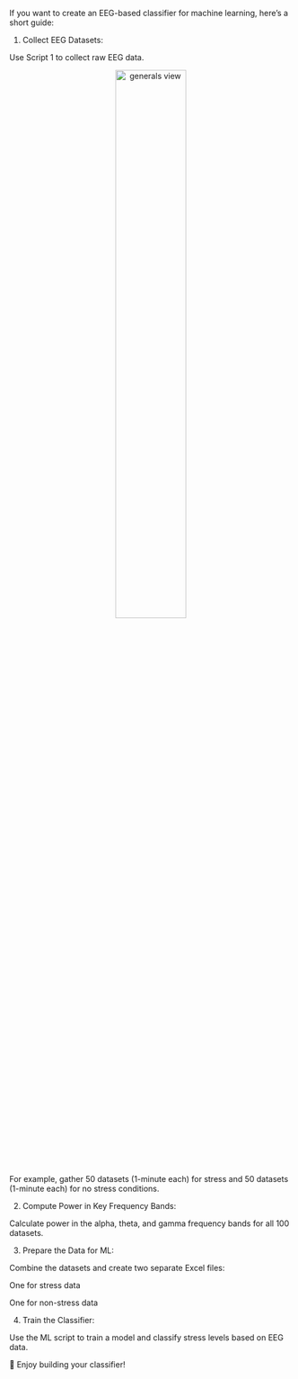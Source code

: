If you want to create an EEG-based classifier for machine learning, here’s a short guide:

1. Collect EEG Datasets:

Use Script 1 to collect raw EEG data.

<p align="center">
  <img src="https://github.com/pieeg-club/PiEEG-16/blob/main/images/Collected_dataset.jpg" width="50%" height="50%" alt="generals view">
</p>



For example, gather 50 datasets (1-minute each) for stress and 50 datasets (1-minute each) for no stress conditions.

2. Compute Power in Key Frequency Bands:

Calculate power in the alpha, theta, and gamma frequency bands for all 100 datasets.

3. Prepare the Data for ML:

Combine the datasets and create two separate Excel files:

One for stress data

One for non-stress data

4. Train the Classifier:

Use the ML script to train a model and classify stress levels based on EEG data.

🚀 Enjoy building your classifier!







